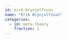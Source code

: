 ```yaml
---
id: erik-brynjolfsson
name: "Erik Brynjolfsson"
categories:
  - id: meta-theory
    fraction: 1
--- 
```

